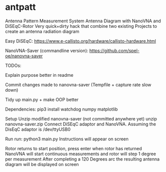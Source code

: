 # antpatt
Antenna Pattern Measurement System
Antenna Diagram with NanoVNA and DiSEqC-Rotor
Very quick+dirty hack that combine two existing Projects to create an antenna radiation diagram

Easy DiSEqC: https://www.e-callisto.org/hardware/callisto-hardware.html

NanoVNA-Saver (commandline version): https://github.com/spel-oe/nanovna-saver




TODOs:


 Explain purpose better in readme

 Commit changes made to nanovna-saver (Tempfile + capture rate slow down)

 Tidy up main.py + make OOP better



Dependencies:
pip3 install watchdog numpy matplotlib

Setup
Unzip modified nanovna-saver (not committed anywhere yet)
unzip nanovna-saver.zip
Connect DiSEqC adaptor and NanoVNA.
Assuming the DisEqC adaptor is /dev/ttyUSB0

Run
run: python3 main.py
Instructions will appear on screen

Rotor returns to start position, press enter when rotor has returned
NanoVNA will start continuous measurements and rotor will step 1 degree per measurement
After completing a 120 Degrees arc the resulting antenna diagram will be displayed on screen
